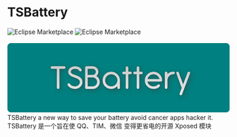 # TSBattery
![Eclipse Marketplace](https://img.shields.io/badge/license-GPL3.0-blue)
![Eclipse Marketplace](https://img.shields.io/badge/version-v3.1-green)
<br/><br/>
![banner](https://github.com/Xposed-Modules-Repo/com.fankes.tsbattery/blob/master/banner.png)<br/>
TSBattery a new way to save your battery avoid cancer apps hacker it.<br/>
TSBattery 是一个旨在使 QQ、TIM、微信 变得更省电的开源 Xposed 模块
